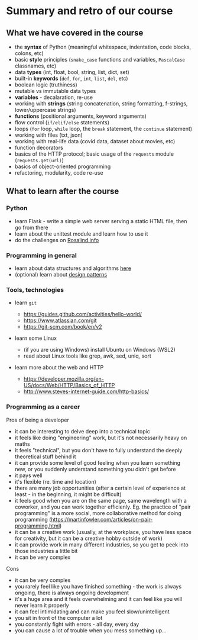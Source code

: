 # Summary and retro of our course


## What we have covered in the course


- the **syntax** of Python (meaningful whitespace, indentation, code blocks, colons, etc)
- basic **style** principles (`snake_case` functions and variables, `PascalCase` classnames, etc)
- data **types** (int, float, bool, string, list, dict, set)
- built-in **keywords** (`def`, `for`, `int`, `list`, `del`, etc)
- boolean logic (truthiness)
- mutable vs immutable data types
- **variables** - decalaration, re-use
- working with **strings** (string concatenation, string formatting, f-strings, lower/uppercase strings)
- **functions** (positional arguments, keyword arguments)
- flow control (`if/elif/else` statements)
- loops (`for` loop, `while` loop, the `break` statement, the `continue` statement)
- working with files (txt, json)
- working with real-life data (covid data, dataset about movies, etc)
- function decorators
- basics of the HTTP protocol; basic usage of the `requests` module (`requests.get(url)`)
- basics of object-oriented programming
- refactoring, modularity, code re-use


## What to learn after the course

### Python

- learn Flask - write a simple web server serving a static HTML file, then go from there
- learn about the unittest module and learn how to use it
- do the challenges on [Rosalind.info](http://rosalind.info/problems/list-view/)

### Programming in general

- learn about data structures and algorithms [here](https://runestone.academy/runestone/books/published/pythonds/index.html)
- (optional) learn about [design patterns](https://github.com/faif/python-patterns)

### Tools, technologies

- learn `git`
  - https://guides.github.com/activities/hello-world/
  - https://www.atlassian.com/git
  - https://git-scm.com/book/en/v2

- learn some Linux
  - (if you are using Windows) install Ubuntu on Windows (WSL2)	
  - read about Linux tools like grep, awk, sed, uniq, sort

- learn more about the web and HTTP
  - https://developer.mozilla.org/en-US/docs/Web/HTTP/Basics_of_HTTP
  - http://www.steves-internet-guide.com/http-basics/


### Programming as a career

Pros of being a developer


- it can be interesting to delve deep into a technical topic
- it feels like doing "engineering" work, but it's not necessarily heavy on maths
- it feels "technical", but you don't have to fully understand the deeply theoretical stuff behind it
- it can provide some level of good feeling when you learn something new, or you suddenly understand something you didn't get before
- it pays well
- it's flexible (re. time and location)
- there are many job opportunities (after a certain level of experience at least - in the beginning, it might be difficult)
- it feels good when you are on the same page, same wavelength with a coworker, and you can work together efficienly. Eg. the practice of "pair programming" is a more social, more collaborative method for doing programming (https://martinfowler.com/articles/on-pair-programming.html)
- it can be a creative work (usually, at the workplace, you have less space for creativity, but it can be a creative hobby outside of work)
- it can provide work in many different industries, so you get to peek into those industries a little bit
- it can be very complex

Cons

- it can be very comples
- you rarely feel like you have finished something - the work is always ongoing, there is always ongoing development
- it's a huge area and it feels overwhelming and it can feel like you will never learn it properly
- it can feel intimidating and can make you feel slow/unintelligent
- you sit in front of the computer a lot
- you constantly fight with errors - all day, every day
- you can cause a lot of trouble when you mess something up...
